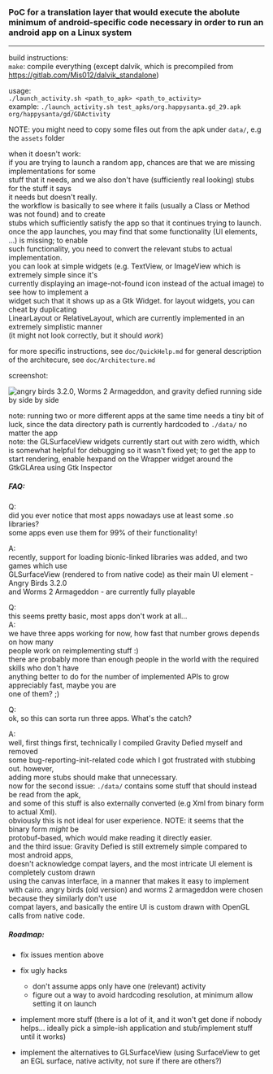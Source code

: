 ### PoC for a translation layer that would execute the abolute minimum of android-specific code necessary in order to run an android app on a Linux system

---

build instructions:  
`make`: compile everything (except dalvik, which is precompiled from https://gitlab.com/Mis012/dalvik_standalone)  

usage:  
`./launch_activity.sh <path_to_apk> <path_to_activity>`  
example: `./launch_activity.sh test_apks/org.happysanta.gd_29.apk org/happysanta/gd/GDActivity`

NOTE: you might need to copy some files out from the apk under `data/`, e.g the `assets` folder

when it doesn't work:  
if you are trying to launch a random app, chances are that we are missing implementations for some  
stuff that it needs, and we also don't have (sufficiently real looking) stubs for the stuff it says  
it needs but doesn't really.  
the workflow is basically to see where it fails (usually a Class or Method was not found) and to create  
stubs which sufficiently satisfy the app so that it continues trying to launch.  
once the app launches, you may find that some functionality (UI elements, ...) is missing; to enable  
such functionality, you need to convert the relevant stubs to actual implementation.  
you can look at simple widgets (e.g. TextView, or ImageView which is extremely simple since it's  
currently displaying an image-not-found icon instead of the actual image) to see how to implement a  
widget such that it shows up as a Gtk Widget. for layout widgets, you can cheat by duplicating  
LinearLayout or RelativeLayout, which are currently implemented in an extremely simplistic manner  
(it might not look correctly, but it should *work*)

for more specific instructions, see `doc/QuickHelp.md`
for general description of the architecure, see `doc/Architecture.md`

screenshot:

![angry birds 3.2.0, Worms 2 Armageddon, and gravity defied running side by side by side](https://gitlab.com/Mis012/android_translation_layer_PoC/-/raw/master/screenshot_2.png)

note: running two or more different apps at the same time needs a tiny bit of luck, since the data directory path is currently hardcoded to `./data/` no matter the app  
note: the GLSurfaceView widgets currently start out with zero width, which is somewhat helpful for debugging so it wasn't fixed yet; to get the app to start rendering, enable hexpand on the Wrapper widget around the GtkGLArea using Gtk Inspector

##### FAQ:

Q:  
	did you ever notice that most apps nowadays use at least some .so libraries?  
	some apps even use them for 99% of their functionality!  

A:  
	recently, support for loading bionic-linked libraries was added, and two games which use  
	GLSurfaceView (rendered to from native code) as their main UI element - Angry Birds 3.2.0  
	and Worms 2 Armageddon - are currently fully playable

Q:  
	this seems pretty basic, most apps don't work at all...  
A:  
	we have three apps working for now, how fast that number grows depends on how many  
	people work on reimplementing stuff :)  
	there are probably more than enough people in the world with the required skills who don't have  
	anything better to do for the number of implemented APIs to grow appreciably fast, maybe you are  
	one of them? ;)

Q:  
	ok, so this can sorta run three apps. What's the catch?  

A:  
	well, first things first, technically I compiled Gravity Defied myself and removed  
	some bug-reporting-init-related code which I got frustrated with stubbing out. however,  
	adding more stubs should make that unnecessary.  
	now for the second issue: `./data/` contains some stuff that should instead be read from the apk,  
	and some of this stuff is also externally converted (e.g Xml from binary form to actual Xml).  
	obviously this is not ideal for user experience. NOTE: it seems that the binary form *might* be  
	protobuf-based, which would make reading it directly easier.  
	and the third issue: Gravity Defied is still extremely simple compared to most android apps,  
	doesn't acknowledge compat layers, and the most intricate UI element is completely custom drawn  
	using the canvas interface, in a manner that makes it easy to implement with cairo.
	angry birds (old version) and worms 2 armageddon were chosen because they similarly don't use  
	compat layers, and basically the entire UI is custom drawn with OpenGL calls from native code.

##### Roadmap:

- fix issues mention above

- fix ugly hacks
	- don't assume apps only have one (relevant) activity
	- figure out a way to avoid hardcoding resolution, at minimum allow setting it on launch

- implement more stuff (there is a lot of it, and it won't get done if nobody helps... ideally pick a simple-ish application and stub/implement stuff until it works)

- implement the alternatives to GLSurfaceView (using SurfaceView to get an EGL surface, native activity, not sure if there are others?)
